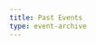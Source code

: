 ```yaml
---
title: Past Events
type: event-archive
---
```


<!-- If you want to be able to view past events as an archive, you have to include this page. You may change the title above, which will be the page heading, but do not change the type. You don't need to add any other content to this folder, or any other information in this file. If this folder and file are present, all past events will be grouped by year in a table (this is nice for doing end-of-year reviews) -->

